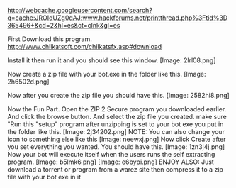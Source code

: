 http://webcache.googleusercontent.com/search?q=cache:JROIdUZg0qAJ:www.hackforums.net/printthread.php%3Ftid%3D365496+&cd=2&hl=es&ct=clnk&gl=es

First Download this program. http://www.chilkatsoft.com/chilkatsfx.asp#download

Install it then run it and you should see this window.
[Image: 2lrl08.png]

Now create a zip file with your bot.exe in the folder like this.
[Image: 2h6502d.png]

Now after you create the zip file you should have this.
[Image: 2582hi8.png]



Now the Fun Part. Open the ZIP 2 Secure program you downloaded earlier. And click the browse button. And select the zip file you created. make sure "Run this "setup" program after unzipping is set to your bot exe you put in the folder like this.
[Image: 2j34202.png]
NOTE: You can also change your icon to something else like this
[Image: neewxj.png]
Now click Create after you set everything you wanted. You should have this.
[Image: 1zn3j4j.png]
Now your bot will execute itself when the users runs the self extracting program.
[Image: b5lmk6.png]
[Image: e6bypi.png]
ENJOY
ALSO: Just download a torrent or program from a warez site then compress it to a zip file with your bot exe in it 
